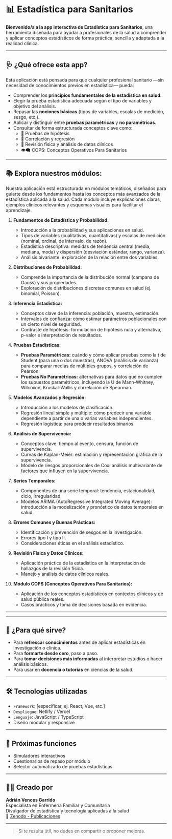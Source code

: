 # 📊 Estadística para Sanitarios

**Bienvenido/a a la app interactiva de Estadística para Sanitarios**, una herramienta diseñada para ayudar a profesionales de la salud a comprender y aplicar conceptos estadísticos de forma práctica, sencilla y adaptada a la realidad clínica.

---

## 🩺 ¿Qué ofrece esta app?

Esta aplicación está pensada para que cualquier profesional sanitario —sin necesidad de conocimientos previos en estadística— pueda:

- Comprender los **principios fundamentales de la estadística en salud**.
- Elegir la prueba estadística adecuada según el tipo de variables y objetivo del análisis.
- Repasar las **nociones básicas** (tipos de variables, escalas de medición, sesgo, etc.).
- Aplicar y distinguir entre **pruebas paramétricas** y **no paramétricas**.
- Consultar de forma estructurada conceptos clave como:
  - 🧪 Pruebas de hipótesis
  - 📐 Correlación y regresión
  - 🧍 Revisión física y análisis de datos clínicos
  - 👁️‍🗨️ COPS: Conceptos Operativos Para Sanitarios

---

## 📚 Explora nuestros módulos:

Nuestra aplicación está estructurada en módulos temáticos, diseñados para guiarte desde los fundamentos hasta los conceptos más avanzados de la estadística aplicada a la salud. Cada módulo incluye explicaciones claras, ejemplos clínicos relevantes y esquemas visuales para facilitar el aprendizaje.

1.  **Fundamentos de Estadística y Probabilidad:**
    *   Introducción a la probabilidad y sus aplicaciones en salud.
    *   Tipos de variables (cualitativas, cuantitativas) y escalas de medición (nominal, ordinal, de intervalo, de razón).
    *   Estadística descriptiva: medidas de tendencia central (media, mediana, moda) y dispersión (desviación estándar, rango, varianza).
    *   Análisis bivariante: exploración de la relación entre dos variables.

2.  **Distribuciones de Probabilidad:**
    *   Comprende la importancia de la distribución normal (campana de Gauss) y sus propiedades.
    *   Exploración de distribuciones discretas comunes en salud (ej. binomial, Poisson).

3.  **Inferencia Estadística:**
    *   Conceptos clave de la inferencia: población, muestra, estimación.
    *   Intervalos de confianza: cómo estimar parámetros poblacionales con un cierto nivel de seguridad.
    *   Contraste de hipótesis: formulación de hipótesis nula y alternativa, p-valor e interpretación de resultados.

4.  **Pruebas Estadísticas:**
    *   **Pruebas Paramétricas:** cuándo y cómo aplicar pruebas como la t de Student (para una o dos muestras), ANOVA (análisis de varianza) para comparar medias de múltiples grupos, y correlación de Pearson.
    *   **Pruebas No Paramétricas:** alternativas para datos que no cumplen los supuestos paramétricos, incluyendo la U de Mann-Whitney, Wilcoxon, Kruskal-Wallis y correlación de Spearman.

5.  **Modelos Avanzados y Regresión:**
    *   Introducción a los modelos de clasificación.
    *   Regresión lineal simple y múltiple: cómo predecir una variable dependiente a partir de una o varias variables independientes.
    *   Regresión logística: para predecir resultados binarios.

6.  **Análisis de Supervivencia:**
    *   Conceptos clave: tiempo al evento, censura, función de supervivencia.
    *   Curvas de Kaplan-Meier: estimación y representación gráfica de la supervivencia.
    *   Modelo de riesgos proporcionales de Cox: análisis multivariante de factores que influyen en la supervivencia.

7.  **Series Temporales:**
    *   Componentes de una serie temporal: tendencia, estacionalidad, ciclo, irregularidad.
    *   Modelos ARIMA (AutoRegressive Integrated Moving Average): introducción a la modelización y pronóstico de datos temporales en salud.

8.  **Errores Comunes y Buenas Prácticas:**
    *   Identificación y prevención de sesgos en la investigación.
    *   Errores tipo I y tipo II.
    *   Consideraciones éticas en el análisis estadístico.

9.  **Revisión Física y Datos Clínicos:**
    *   Aplicación práctica de la estadística en la interpretación de hallazgos de la revisión física.
    *   Manejo y análisis de datos clínicos reales.

10. **Módulo COPS (Conceptos Operativos Para Sanitarios):**
    *   Aplicación de los conceptos estadísticos en contextos clínicos y de salud pública reales.
    *   Casos prácticos y toma de decisiones basada en evidencia.

---

---

## 🚀 ¿Para qué sirve?

- Para **refrescar conocimientos** antes de aplicar estadísticas en investigación o clínica.
- Para **formarte desde cero**, paso a paso.
- Para **tomar decisiones más informadas** al interpretar estudios o hacer análisis básicos.
- Para usar en **docencia o tutorías** en ciencias de la salud.

---

## 🛠️ Tecnologías utilizadas

- `Framework`: [especificar, ej. React, Vue, etc.]
- `Despliegue`: Netlify / Vercel
- `Lenguaje`: JavaScript / TypeScript
- Diseño modular y responsive

---

## 📲 Próximas funciones

- Simuladores interactivos
- Cuestionarios de repaso por módulo
- Selector automatizado de pruebas estadísticas

---

## 🧑‍⚕️ Creado por

**Adrián Vences Garrido**  
Especialista en Enfermería Familiar y Comunitaria  
Divulgador de estadística y tecnología aplicadas a la salud  
🔗 [Zenodo - Publicaciones](https://zenodo.org/search?q=metadata.creators.person_or_org.name%3A%22Vences%20Garrido%2C%20Adri%C3%A1n%22)

---

> Si te resulta útil, no dudes en compartir o proponer mejoras.
